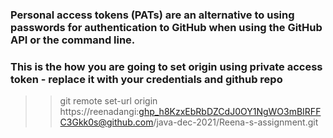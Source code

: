 
### Personal access tokens (PATs) are an alternative to using passwords for authentication to GitHub when using the GitHub API or the command line.

### This is the how you are going to set origin using private access token - replace it with your credentials and github repo   
>>git remote set-url origin https://reenadangi: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@github.com/java-dec-2021/Reena-s-assignment.git
